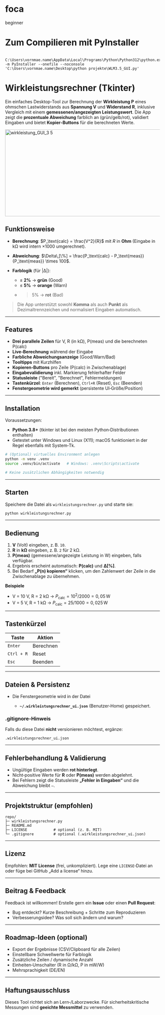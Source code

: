 # foca
beginner 
# Zum Compilieren mit PyInstaller
```shell
 C:\Users\vornmae.name\AppData\Local\Programs\Python\Python312\python.exe -m PyInstaller --onefile --noconsole 'C:\Users\vornmae.name\Desktop\python projekte\WLM3.5_GUI.py'
```

# Wirkleistungsrechner (Tkinter)

Ein einfaches Desktop‑Tool zur Berechnung der **Wirkleistung P** eines ohmschen Lastwiderstands aus **Spannung V** und **Widerstand R**, inklusive Vergleich mit einem **gemessenen/angezeigten Leistungswert**. Die App zeigt die **prozentuale Abweichung** farblich an (grün/gelb/rot), validiert Eingaben und bietet **Kopier‑Buttons** für die berechneten Werte.



<img width="1026" height="283" alt="wirkleistung_GUI_3 5" src="https://github.com/user-attachments/assets/4872516d-f79d-4d3a-a7b8-dbea0defb72b" />


## Funktionsweise

* **Berechnung**: $P_\text{calc} = \frac{V^2}{R}$ mit $R$ in **Ohm** (Eingabe in kΩ wird intern ×1000 umgerechnet).
* **Abweichung**: $\Delta\,[\%] = \frac{P_\text{calc} - P_\text{meas}}{P_\text{meas}} \times 100$.
* **Farblogik** (für |Δ|):

  * ≤ **2%** → **grün** (Good)
  * ≤ **5%** → **orange** (Warn)
  * > 5% → **rot** (Bad)

> Die App unterstützt sowohl **Komma** als auch **Punkt** als Dezimaltrennzeichen und normalisiert Eingaben automatisch.

---

## Features

* **Drei parallele Zeilen** für V, R (in kΩ), P(meas) und die berechneten P(calc)
* **Live‑Berechnung** während der Eingabe
* **Farbliche Abweichungsanzeige** (Good/Warn/Bad)
* **Tooltipps** mit Kurzhilfen
* **Kopieren‑Buttons** pro Zeile (P(calc) in Zwischenablage)
* **Eingabevalidierung** inkl. Markierung fehlerhafter Felder
* **Statusleiste** ("Bereit", "Berechnet", Fehlermeldungen)
* **Tastenkürzel**: `Enter` (Berechnen), `Ctrl+R` (Reset), `Esc` (Beenden)
* **Fenstergeometrie wird gemerkt** (persistente UI‑Größe/Position)

---

## Installation

Voraussetzungen:

* **Python 3.8+** (tkinter ist bei den meisten Python‑Distributionen enthalten)
* Getestet unter Windows und Linux (X11); macOS funktioniert in der Regel ebenfalls mit System‑Tk.

```bash
# (Optional) virtuelles Environment anlegen
python -m venv .venv
source .venv/bin/activate   # Windows: .venv\Scripts\activate

# Keine zusätzlichen Abhängigkeiten notwendig
```

---

## Starten

Speichere die Datei als `wirkleistungsrechner.py` und starte sie:

```bash
python wirkleistungsrechner.py
```

---

## Bedienung

1. **V** (Volt) eingeben, z. B. `10`.
2. **R** in **kΩ** eingeben, z. B. `2` für 2 kΩ.
3. **P(meas)** (gemessene/angezeigte Leistung in W) eingeben, falls verfügbar.
4. Ergebnis erscheint automatisch: **P(calc)** und **Δ\[%]**.
5. Bei Bedarf **„P(n) kopieren“** klicken, um den Zahlenwert der Zeile in die Zwischenablage zu übernehmen.

**Beispiele**

* V = 10 V, R = 2 kΩ → $P_\text{calc} = 10^2 / 2000 = 0{,}05\,\text{W}$
* V = 5 V, R = 1 kΩ → $P_\text{calc} = 25 / 1000 = 0{,}025\,\text{W}$

---

## Tastenkürzel

| Taste      | Aktion    |
| ---------- | --------- |
| `Enter`    | Berechnen |
| `Ctrl + R` | Reset     |
| `Esc`      | Beenden   |

---

## Dateien & Persistenz

* Die Fenstergeometrie wird in der Datei

  * **`~/.wirkleistungsrechner_ui.json`** (Benutzer‑Home) gespeichert.

### .gitignore‑Hinweis

Falls du diese Datei **nicht** versionieren möchtest, ergänze:

```gitignore
.wirkleistungsrechner_ui.json
```

---

## Fehlerbehandlung & Validierung

* Ungültige Eingaben werden **rot hinterlegt**.
* Nicht‑positive Werte für **R** oder **P(meas)** werden abgelehnt.
* Bei Fehlern zeigt die Statusleiste **„Fehler in Eingaben“** und die Abweichung bleibt `—`.

---

## Projektstruktur (empfohlen)

```
repo/
├─ wirkleistungsrechner.py
├─ README.md
├─ LICENSE            # optional (z. B. MIT)
└─ .gitignore         # optional (.wirkleistungsrechner_ui.json)
```

---

## Lizenz

Empfohlen: **MIT License** (frei, unkompliziert). Lege eine `LICENSE`‑Datei an oder füge bei GitHub „Add a license“ hinzu.

---

## Beitrag & Feedback

Feedback ist willkommen! Erstelle gern ein **Issue** oder einen **Pull Request**:

* Bug entdeckt? Kurze Beschreibung + Schritte zum Reproduzieren
* Verbesserungsidee? Was soll sich ändern und warum?

---

## Roadmap‑Ideen (optional)

* Export der Ergebnisse (CSV/Clipboard für alle Zeilen)
* Einstellbare Schwellwerte für Farblogik
* Zusätzliche Zeilen / dynamische Anzahl
* Einheiten‑Umschalter (R in Ω/kΩ, P in mW/W)
* Mehrsprachigkeit (DE/EN)

---

## Haftungsausschluss

Dieses Tool richtet sich an Lern‑/Laborzwecke. Für sicherheitskritische Messungen sind **geeichte Messmittel** zu verwenden.
